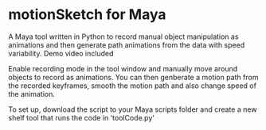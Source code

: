# motionSketch for Maya
A Maya tool written in Python to record manual object manipulation as animations and then generate path animations from the data with speed variability. Demo video included

Enable recording mode in the tool window and manually move around objects to record as animations. You can then genberate a motion path from the recorded keyframes, smooth the motion path and also change speed of the animation.

To set up, download the script to your Maya scripts folder and create a new shelf tool that runs the code in 'toolCode.py'
